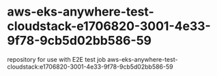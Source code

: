 # aws-eks-anywhere-test-cloudstack-e1706820-3001-4e33-9f78-9cb5d02bb586-59
repository for use with E2E test job aws-eks-anywhere-test-cloudstack:e1706820-3001-4e33-9f78-9cb5d02bb586-59
